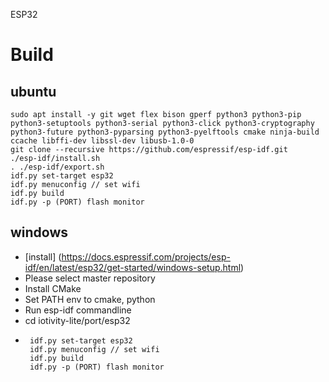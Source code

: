 ESP32

# Build

## ubuntu
```
sudo apt install -y git wget flex bison gperf python3 python3-pip python3-setuptools python3-serial python3-click python3-cryptography python3-future python3-pyparsing python3-pyelftools cmake ninja-build ccache libffi-dev libssl-dev libusb-1.0-0
git clone --recursive https://github.com/espressif/esp-idf.git
./esp-idf/install.sh
. ./esp-idf/export.sh
idf.py set-target esp32
idf.py menuconfig // set wifi
idf.py build
idf.py -p (PORT) flash monitor
```

## windows

 - [install] (https://docs.espressif.com/projects/esp-idf/en/latest/esp32/get-started/windows-setup.html)
 - Please select master repository
 - Install CMake
 - Set PATH env to cmake, python
 - Run esp-idf commandline
 - cd iotivity-lite/port/esp32
 - ```
    idf.py set-target esp32
    idf.py menuconfig // set wifi
    idf.py build
    idf.py -p (PORT) flash monitor
   ```



